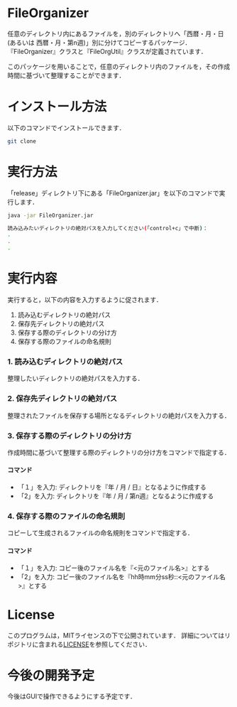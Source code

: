 # FileOrganizer
任意のディレクトリ内にあるファイルを，別のディレクトリへ「西暦・月・日(あるいは 西暦・月・第n週)」別に分けてコピーするパッケージ．
『FileOrganizer』クラスと『FileOrgUtil』クラスが定義されています．

このパッケージを用いることで，任意のディレクトリ内のファイルを，その作成時間に基づいて整理することができます．

# インストール方法
以下のコマンドでインストールできます．

```bash
git clone 
```

# 実行方法
「release」ディレクトリ下にある「FileOrganizer.jar」を以下のコマンドで実行します．
```bash
java -jar FileOrganizer.jar

読み込みたいディレクトリの絶対パスを入力してください(「control+c」で中断)：
.
.
.
```

# 実行内容
実行すると，以下の内容を入力するように促されます．

1. 読み込むディレクトリの絶対パス
2. 保存先ディレクトリの絶対パス
3. 保存する際のディレクトリの分け方
4. 保存する際のファイルの命名規則

### 1. 読み込むディレクトリの絶対パス
整理したいディレクトリの絶対パスを入力する．

### 2. 保存先ディレクトリの絶対パス
整理されたファイルを保存する場所となるディレクトリの絶対パスを入力する．

### 3. 保存する際のディレクトリの分け方
作成時間に基づいて整理する際のディレクトリの分け方をコマンドで指定する．

#### コマンド
- 「１」を入力: ディレクトリを『年 / 月 / 日』となるように作成する
- 「2」を入力: ディレクトリを『年 / 月 / 第n週』となるように作成する

### 4. 保存する際のファイルの命名規則
コピーして生成されるファイルの命名規則をコマンドで指定する．

#### コマンド
- 「１」を入力: コピー後のファイル名を『<元のファイル名>』とする
- 「2」を入力: コピー後のファイル名を『hh時mm分ss秒::<元のファイル名>』とする

# License
このプログラムは，MITライセンスの下で公開されています．
詳細についてはリポジトリに含まれる[LICENSE](LICENSE)を参照してください．

# 今後の開発予定
今後はGUIで操作できるようにする予定です．